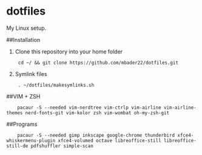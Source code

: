 # dotfiles

My Linux setup.

##Installation

1. Clone this repository into your home folder

        cd ~/ && git clone https://github.com/mbader22/dotfiles.git

1. Symlink files

        . ~/dotfiles/makesymlinks.sh

##VIM + ZSH

        pacaur -S --needed vim-nerdtree vim-ctrlp vim-airline vim-airline-themes nerd-fonts-git vim-kolor zsh vim-wombat oh-my-zsh-git

##Programs

        pacaur -S --needed gimp inkscape google-chrome thunderbird xfce4-whiskermenu-plugin xfce4-volumed octave libreoffice-still libreoffice-still-de pdfshuffler simple-scan
